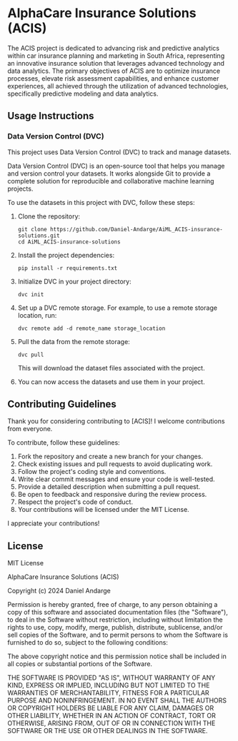 # AlphaCare Insurance Solutions (ACIS)
The ACIS project is dedicated to advancing risk and predictive analytics within car insurance planning and marketing in South Africa, representing an innovative insurance solution that leverages advanced technology and data analytics. The primary objectives of ACIS are to optimize insurance processes, elevate risk assessment capabilities, and enhance customer experiences, all achieved through the utilization of advanced technologies, specifically predictive modeling and data analytics.

## Usage Instructions

### Data Version Control (DVC)

This project uses Data Version Control (DVC) to track and manage datasets.

Data Version Control (DVC) is an open-source tool that helps you manage and version control your datasets. It works alongside Git to provide a complete solution for reproducible and collaborative machine learning projects.

To use the datasets in this project with DVC, follow these steps:

1. Clone the repository:

   ```
   git clone https://github.com/Daniel-Andarge/AiML_ACIS-insurance-solutions.git
   cd AiML_ACIS-insurance-solutions
   ```

2. Install the project dependencies:

   ```
   pip install -r requirements.txt
   ```

3. Initialize DVC in your project directory:

   ```
   dvc init
   ```

4. Set up a DVC remote storage. For example, to use a remote storage location, run:

   ```
   dvc remote add -d remote_name storage_location
   ```

5. Pull the data from the remote storage:

   ```
   dvc pull
   ```

   This will download the dataset files associated with the project.

6. You can now access the datasets and use them in your project.

## Contributing Guidelines

Thank you for considering contributing to [ACIS]! I welcome contributions from everyone.

To contribute, follow these guidelines:

1. Fork the repository and create a new branch for your changes.
2. Check existing issues and pull requests to avoid duplicating work.
3. Follow the project's coding style and conventions.
4. Write clear commit messages and ensure your code is well-tested.
5. Provide a detailed description when submitting a pull request.
6. Be open to feedback and responsive during the review process.
7. Respect the project's code of conduct.
8. Your contributions will be licensed under the MIT License.

I appreciate your contributions!

## License

MIT License

AlphaCare Insurance Solutions (ACIS)

Copyright (c) 2024 Daniel Andarge

Permission is hereby granted, free of charge, to any person obtaining a copy
of this software and associated documentation files (the "Software"), to deal
in the Software without restriction, including without limitation the rights
to use, copy, modify, merge, publish, distribute, sublicense, and/or sell
copies of the Software, and to permit persons to whom the Software is
furnished to do so, subject to the following conditions:

The above copyright notice and this permission notice shall be included in all
copies or substantial portions of the Software.

THE SOFTWARE IS PROVIDED "AS IS", WITHOUT WARRANTY OF ANY KIND, EXPRESS OR
IMPLIED, INCLUDING BUT NOT LIMITED TO THE WARRANTIES OF MERCHANTABILITY,
FITNESS FOR A PARTICULAR PURPOSE AND NONINFRINGEMENT. IN NO EVENT SHALL THE
AUTHORS OR COPYRIGHT HOLDERS BE LIABLE FOR ANY CLAIM, DAMAGES OR OTHER
LIABILITY, WHETHER IN AN ACTION OF CONTRACT, TORT OR OTHERWISE, ARISING FROM,
OUT OF OR IN CONNECTION WITH THE SOFTWARE OR THE USE OR OTHER DEALINGS IN THE
SOFTWARE.
